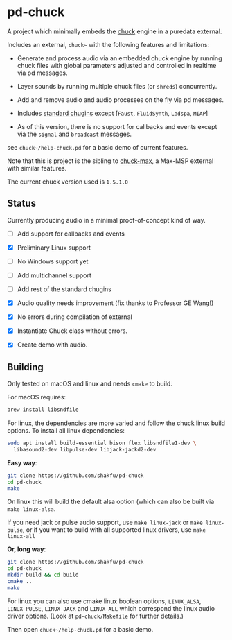 # pd-chuck

A project which minimally embeds the [chuck](https://chuck.stanford.edu) engine in a puredata external.

Includes an external, `chuck~` with the following features and limitations:

- Generate and process audio via an embedded chuck engine by running chuck files with global parameters adjusted and controlled in realtime via pd messages.

- Layer sounds by running multiple chuck files (or `shreds`) concurrently.

- Add and remove audio and audio processes on the fly via pd messages.

- Includes [standard chugins](https://github.com/ccrma/chugins) except [`Faust`, `FluidSynth`, `Ladspa`, `MIAP`]

- As of this version, there is no support for callbacks and events except via the `signal` and `broadcast` messages.

see `chuck~/help-chuck.pd` for a basic demo of current features.

Note that this is project is the sibling to [chuck-max](https://github.com/shakfu/chuck-max), a Max-MSP external with similar features.

The current chuck version used is `1.5.1.0`


## Status

Currently producing audio in a minimal proof-of-concept kind of way.

- [ ] Add support for callbacks and events
- [X] Preliminary Linux support
- [ ] No Windows support yet
- [ ] Add multichannel support
- [ ] Add rest of the standard chugins
- [x] Audio quality needs improvement (fix thanks to Professor GE Wang!)
- [x] No errors during compilation of external
- [x] Instantiate Chuck class without errors.
- [x] Create demo with audio.


## Building

Only tested on macOS and linux and needs `cmake` to build.

For macOS requires:

```bash
brew install libsndfile
```

For linux, the dependencies are more varied and follow the chuck linux build options. To install all linux dependencies:

```bash
sudo apt install build-essential bison flex libsndfile1-dev \
  libasound2-dev libpulse-dev libjack-jackd2-dev
```

**Easy way**:

```bash
git clone https://github.com/shakfu/pd-chuck
cd pd-chuck
make
```

On linux this will build the default alsa option (which can also be built via `make linux-alsa`.

If you need jack or pulse audio support, use `make linux-jack` or `make linux-pulse`, or if you want to build with all supported linux drivers, use `make linux-all`


**Or, long way**:

```bash
git clone https://github.com/shakfu/pd-chuck
cd pd-chuck
mkdir build && cd build
cmake ..
make
```

For linux you can also use cmake linux boolean options, `LINUX_ALSA`, `LINUX_PULSE`, `LINUX_JACK` and `LINUX_ALL` which correspond the linux audio driver options. (Look at `pd-chuck/Makefile` for further details.)

Then open `chuck~/help-chuck.pd` for a basic demo.
